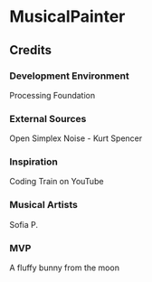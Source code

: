 # MusicalPainter








## Credits
### Development Environment
Processing Foundation

### External Sources
Open Simplex Noise - Kurt Spencer

### Inspiration
Coding Train on YouTube

### Musical Artists
Sofia P.

### MVP
A fluffy bunny from the moon

